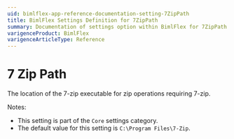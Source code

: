 ```yaml
---
uid: bimlflex-app-reference-documentation-setting-7ZipPath
title: BimlFlex Settings Definition for 7ZipPath
summary: Documentation of settings option within BimlFlex for 7ZipPath
varigenceProduct: BimlFlex
varigenceArticleType: Reference
---
```


# 7 Zip Path

The location of the 7-zip executable for zip operations requiring 7-zip.

Notes:

* This setting is part of the `Core` settings category.
* The default value for this setting is `C:\Program Files\7-Zip`.